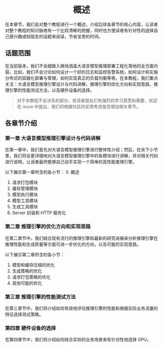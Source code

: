 <h1 align="center">概述</h1>

在本章节，我们会对整个教程进行一个概述，介绍后续各章节的核心内容，让读者对整个教程的知识脉络有一个比较清晰的把握，同时也方便读者有针对性的选择自己感兴趣或较陌生的话题来阅读，节省宝贵的时间。

## 话题范围

在当前版本，我们不会细致入微地涵盖大语言模型推理部署工程化落地的全方面内容。比如，我们不会讨论如何设计一个好的日志和监控告警系统，如何设计和实施分布式的容器化部署与管理，如何实现真正的负载均衡等等。在本教程，我们重点关注：大语言模型推理引擎设计与代码讲解，推理引擎的优化方向和实现思路，推理引擎的性能测试方法，以及硬件设备的选择。

> 对于本教程不会涉及的部分，若读者朋友们有强烈的学习意愿和需要，欢迎在 issue 中提出，我们将根据社区的反馈考虑是否增加相关章节。

## 各章节介绍

### 第一章 大语言模型推理引擎设计与代码讲解

在第一章中，我们首先对大语言模型推理引擎进行整体性介绍；然后，在余下小节里，我们将会更详细地对大语言模型推理引擎中的各模块进行讲解，并对相关代码进行说明，让读者最终能够自己动手实现一个简单的高性能推理引擎。

以下展示第一章所含的各小节：
0. 概述
1. 请求打包模块
2. 缓存管理模块
3. 模型执行模块
4. 模型工具模块
5. 生成工具模块
6. Server 封装和 HTTP 服务化

### 第二章 推理引擎的优化方向和实现思路

在第二章节中，我们结合现有流行的推理引擎和最新的研究进展来分析推理引擎在推理性能和生成质量等方面可进一步优化的方向，以及可能的实现思路。

以下展示第二章所含的各小节：
1. 模型和缓存压缩的优化
2. 生成策略的优化
3. 请求打包策略的优化
4. 其他可能的优化

### 第三章 推理引擎的性能测试方法

在第三章节中，我们将介绍如何有效地评估推理引擎的性能和根据实际业务流量的特征选择测试策略。

### 第四章 硬件设备的选择

在第四章节中，我们将介绍如何结合实际的业务场景来有针对性地选择 GPU。
